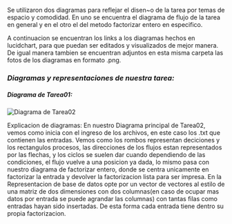 Se utilizaron dos diagramas para reflejar el disen~o de la tarea por temas de espacio y comodidad.
En uno se encuentra el diagrama de flujo de la tarea en general y en el otro el del metodo factorizar entero en especifico.

A continuacion se encuentran los links a los diagramas hechos en lucidchart, para que puedan ser editados y visualizados de mejor manera. De igual manera tambien se encuentran adjuntos en esta misma carpeta las fotos de los diagramas en formato .png.

### _Diagramas y representaciones de nuestra tarea:_
##### Diagrama de Tarea01:
![Diagrama de Tarea02](https://git.ucr.ac.cr/ANDREY.MENAESPINOZA/ppc21b-02-andrey-mena/-/raw/main/tareas/primefact_pthread/design/Diagrama_primefact_pthread.PNG)

Explicacion de diagramas:
En nuestro Diagrama principal de Tarea02, vemos como inicia con el ingreso de los archivos, en este caso los .txt que contienen las entradas. Vemos como los rombos representan deciciones y los rectangulos procesos, las direcciones de los flujos estan representados por las flechas, y los ciclos se suelen dar cuando dependiendo de las condiciones, el flujo vuelve a una posicion ya dada, lo mismo pasa con nuestro diagrama de factorizar entero, donde se centra unicamente en factorizar la entrada y devolver la factorizacion lista para ser impresa. En la Representacion de base de datos opte por un vector de vectores al estilo de una matriz de dos dimensiones con dos columnas(en caso de ocupar mas datos por entrada se puede agrandar las columnas) con tantas filas como entradas hayan sido insertadas. De esta forma cada entrada tiene dentro su propia factorizacion.

